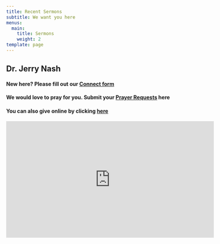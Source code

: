 ```yaml
---
title: Recent Sermons
subtitle: We want you here
menus:
  main:
    title: Sermons
    weight: 2
template: page
---
```


## Dr. Jerry Nash

#### New here? Please fill out our [Connect form](https://forms.gle/651RQkxsmr3C6CMV8)

#### We would love to pray for you. Submit your [Prayer Requests](https://forms.gle/duinCZesEGRo8xDs9) here

#### You can also give online by clicking [here](https://paypal.me/fbcbronson?locale.x=en_US)

<iframe src="https://www.facebook.com/plugins/video.php?height=314&href=https%3A%2F%2Fwww.facebook.com%2FBronsonFBC%2Fvideos%2F2918896755091459%2F&show_text=false&width=560&t=0" width="560" height="314" style="border:none;overflow:hidden" scrolling="no" frameborder="0" allowfullscreen="true" allow="autoplay; clipboard-write; encrypted-media; picture-in-picture; web-share" allowFullScreen="true"></iframe>
